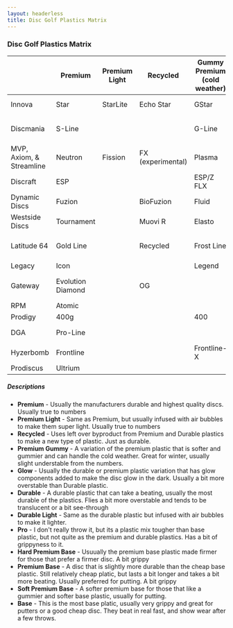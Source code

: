 ```yaml
---
layout: headerless
title: Disc Golf Plastics Matrix
---
```


### Disc Golf Plastics Matrix

|               |  Premium     |  Premium Light |  Recycled  |  Gummy Premium (cold weather) |  Glow |  Durable  |  Durable Light |  Pro      |  Hard Premium Base        |  Premium Base      |  Soft Premium Base         | Base Glow  | Base
----------------|--------------|------------|-------------|---------------|---------------|--------------|--------------|-----------|------------------|--------------------|----------------------|-------------------|------------
Innova          |  Star        |  StarLite  |  Echo Star  |  GStar        |  Glow Champ   |  Champion    |  Blizzard    |  Pro      |  KC-Pro          |  XT                |  R-Pro               |  DX Glow          |  DX
Discmania       |  S-Line      |            |             |  G-Line       |  Glow C-Line  |  C-Line      |              |  P-Line   |                  |  X-Line            |                      |  D-Line Glow      |  D-Line
MVP, Axiom, & Streamline  |  Neutron |  Fission   | FX (experimental) |  Plasma       |  Eclipse      |  Proton      |              |           |  Electron Firm   | Electron           |  Electron Soft       |                   |
Discraft        |  ESP         |            |             |  ESP/Z FLX    |  ESP/Z Glo    |  Elite Z     |  Z Lite      |  Elite X  |                  |  CT                |  Pro-D Soft          |                   |  Pro D
Dynamic Discs   |  Fuzion      |            |  BioFuzion  |  Fluid        |  Moonshine    |  Lucid       |  Lucid Air   |           |  Classic         |  Classic Blend     |  Classic Soft        |                   |  Prime
Westside Discs  |  Tournament  |            |  Muovi R    |  Elasto       |  Moonshine    |  VIP         |  VIP Air     |           |  BT Hard         |  BT Medium         |  BT Soft             |                   |  Origio
Latitude 64     |  Gold Line   |            |  Recycled   |  Frost Line   |  Moonshine    |  Opto Line   |  Opto Air    |           |  Zero Line Hard  |  Zero Line Medium  |  Zero Line Soft      |                   |  Retro Line
Legacy          |  Icon        |            |             |  Legend       |               |  Pinnacle    |  Ultralight  |           |  Protege         |                    |  Gravity             |                   |  Excel
Gateway         |  Evolution Diamond  |     |  OG         |               |  SuperGlow    |  Evolution Platinum   |     |           |  Soft            |  Stupid Soft       |  Really Freaking Flexible  |             |  Super Soft
RPM             |  Atomic      |            |             |               |               |  Cosmic      |              |           |                  |                    |                      |                   |  Strata
Prodigy         |  400g        |            |             |  400          |               |  750         |  Air         |           |  300G            |  300S              |  350Rx               |                   |  200
DGA             |  Pro-Line    |            |             |               |  Glow SP-Line |  SP-Line     |  RDGA        |           |                  |                    | Signature-Line       |                   |  D-Line
Hyzerbomb       |  Frontline   |            |             |  Frontline-X  |               |  Recon       |              |           |  Baseline Hard   |  Baseline          |  Baseline Soft       |                   |
Prodiscus       |  Ultrium     |            |             |               |               |  Premium     |              |           |                  |  Base              |                      |                   |

##### Descriptions
* **Premium** - Usually the manufacturers durable and highest quality discs. Usually true to numbers
* **Premium Light** - Same as Premium, but usually infused with air bubbles to make them super light. Usually true to numbers
* **Recycled** - Uses left over byproduct from Premium and Durable plastics to make a new type of plastic. Just as durable.
* **Premium Gummy** - A variation of the premium plastic that is softer and gummier and can handle the cold weather. Great for winter, usually slight understable from the numbers.
* **Glow** - Usually the durable or premium plastic variation that has glow components added to make the disc glow in the dark. Usually a bit more overstable than Durable plastic.
* **Durable** - A durable plastic that can take a beating, usually the most durable of the plastics. Flies a bit more overstable and tends to be translucent or a bit see-through
* **Durable Light** - Same as the durable plastic but infused with air bubbles to make it lighter.
* **Pro** - I don't really throw it, but its a plastic mix tougher than base plastic, but not quite as the premium and durable plastics. Has a bit of grippyness to it.
* **Hard Premium Base** - Usuually the premium base plastic made firmer for those that prefer a firmer disc. A bit grippy
* **Premium Base** - A disc that is slightly more durable than the cheap base plastic. Still relatively cheap platic, but lasts a bit longer and takes a bit more beating. Usually preferred for putting. A bit grippy
* **Soft Premium Base** - A softer premium base for those that like a gummier and softer base plastic, usually for putting.
* **Base** - This is the most base platic, usually very grippy and great for putters or a good cheap disc. They beat in real fast, and show wear after a few throws.
